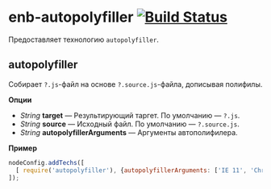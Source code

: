 enb-autopolyfiller [![Build Status](https://travis-ci.org/enb-make/enb-autopolyfiller.png?branch=master)](https://travis-ci.org/enb-make/enb-autopolyfiller)
==========

Предоставляет технологию `autopolyfiller`.

autopolyfiller
--------------

Собирает `?.js`-файл на основе `?.source.js`-файла, дописывая полифилы.

**Опции**

* *String* **target** — Результирующий таргет. По умолчанию — `?.js`.
* *String* **source** — Исходный файл. По умолчанию — `?.source.js`.
* *String* **autopolyfillerArguments** — Аргументы автополифилера.

**Пример**

```javascript
nodeConfig.addTechs([
  [ require('autopolyfiller'), {autopolyfillerArguments: ['IE 11', 'Chrome >= 31']} ]
]);
```
